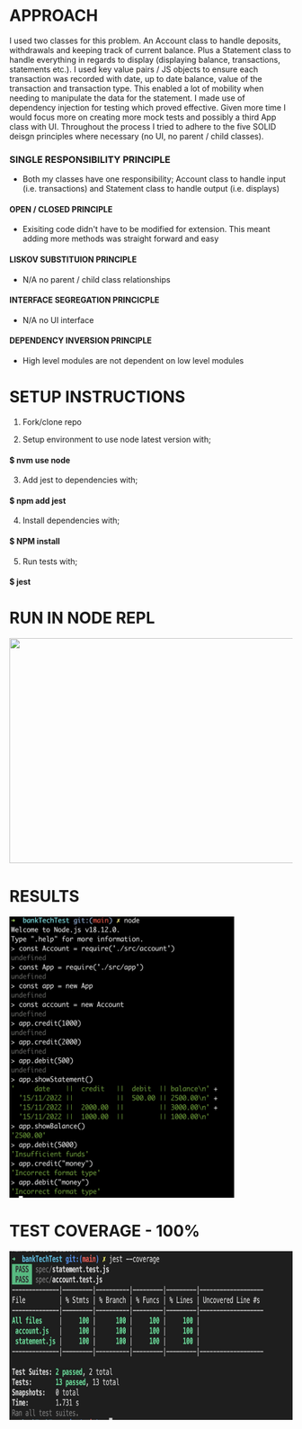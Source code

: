 # APPROACH

I used two classes for this problem. An Account class to handle deposits, withdrawals and keeping track of current balance. Plus a Statement class to handle everything in regards to display (displaying balance, transactions, statements etc.). I used key value pairs / JS objects to ensure each transaction was recorded with date, up to date balance, value of the transaction and transaction type. This enabled a lot of mobility when needing to manipulate the data for the statement. I made use of dependency injection for testing which proved effective. Given more time I would focus more on creating more mock tests and possibly a third App class with UI. Throughout the process I tried to adhere to the five SOLID deisgn principles where necessary (no UI, no parent / child classes). 

### SINGLE RESPONSIBILITY PRINCIPLE
- Both my classes have one responsibility; Account class to handle input (i.e. transactions) and Statement class to handle output (i.e. displays) 

#### OPEN / CLOSED PRINCIPLE
- Exisiting code didn't have to be modified for extension. This meant adding more methods was straight forward and easy

#### LISKOV SUBSTITUION PRINCIPLE 
- N/A no parent / child class relationships

#### INTERFACE SEGREGATION PRINCICPLE 
- N/A no UI interface

#### DEPENDENCY INVERSION PRINCIPLE 
- High level modules are not dependent on low level modules

# SETUP INSTRUCTIONS

1. Fork/clone repo

2. Setup environment to use node latest version with;

#### $ nvm use node

3. Add jest to dependencies with;

#### $ npm add jest

4. Install dependencies with;

#### $ NPM install

5. Run tests with;

#### $ jest

# RUN IN NODE REPL

<img src="https://github.com/JoeOsborne77/bankTechTest/blob/main/img/REPL2.gif" width="600" height="400" />

# RESULTS

<img src="https://github.com/JoeOsborne77/bankTechTest/blob/main/img/repl.jpg" width="400" height="500" />

# TEST COVERAGE - 100%

<img src="https://github.com/JoeOsborne77/bankTechTest/blob/main/img/testcoverage.jpg" width="600" height="300" />


